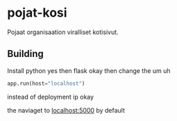 # pojat-kosi
Pojaat organisaation viralliset kotisivut.

## Building
Install python yes then flask okay
then change the um uh
```python
app.run(host="localhost")
```
instead of deployment ip okay

the naviaget to [localhost:5000](localhost:5000) by default
